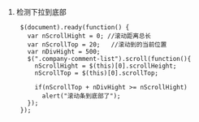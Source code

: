 1. 检测下拉到底部

        $(document).ready(function() {
          var nScrollHight = 0; //滚动距离总长
          var nScrollTop = 20;   //滚动到的当前位置
          var nDivHight = 500;
          $(".company-comment-list").scroll(function(){
            nScrollHight = $(this)[0].scrollHeight;
            nScrollTop = $(this)[0].scrollTop;

            if(nScrollTop + nDivHight >= nScrollHight)
              alert("滚动条到底部了");
          });
        });
